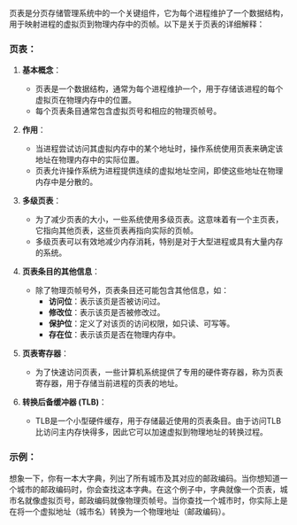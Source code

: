 页表是分页存储管理系统中的一个关键组件，它为每个进程维护了一个数据结构，用于映射进程的虚拟页到物理内存中的页帧。以下是关于页表的详细解释：

### 页表：

1. **基本概念**：
   - 页表是一个数据结构，通常为每个进程维护一个，用于存储该进程的每个虚拟页在物理内存中的位置。
   - 每个页表条目通常包含虚拟页号和相应的物理页帧号。

2. **作用**：
   - 当进程尝试访问其虚拟内存中的某个地址时，操作系统使用页表来确定该地址在物理内存中的实际位置。
   - 页表允许操作系统为进程提供连续的虚拟地址空间，即使这些地址在物理内存中是分散的。

3. **多级页表**：
   - 为了减少页表的大小，一些系统使用多级页表。这意味着有一个主页表，它指向其他页表，这些页表再指向实际的页帧。
   - 多级页表可以有效地减少内存消耗，特别是对于大型进程或具有大量内存的系统。

4. **页表条目的其他信息**：
   - 除了物理页帧号外，页表条目还可能包含其他信息，如：
     - **访问位**：表示该页是否被访问过。
     - **修改位**：表示该页是否被修改过。
     - **保护位**：定义了对该页的访问权限，如只读、可写等。
     - **存在位**：表示该页是否在物理内存中。

5. **页表寄存器**：
   - 为了快速访问页表，一些计算机系统提供了专用的硬件寄存器，称为页表寄存器，用于存储当前进程的页表的地址。

6. **转换后备缓冲器 (TLB)**：
   - TLB是一个小型硬件缓存，用于存储最近使用的页表条目。由于访问TLB比访问主内存快得多，因此它可以加速虚拟到物理地址的转换过程。

### 示例：

想象一下，你有一本大字典，列出了所有城市及其对应的邮政编码。当你想知道一个城市的邮政编码时，你会查找这本字典。在这个例子中，字典就像一个页表，城市名就像虚拟页号，邮政编码就像物理页帧号。当你查找一个城市时，你实际上是在将一个虚拟地址（城市名）转换为一个物理地址（邮政编码）。